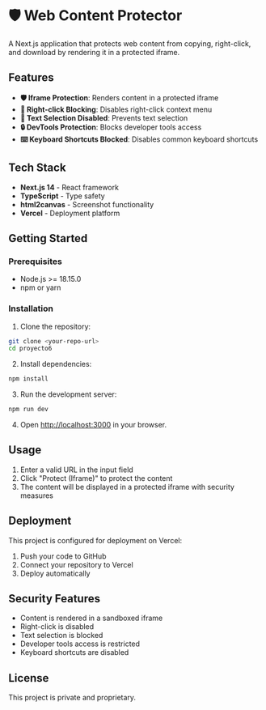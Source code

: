 # 🛡️ Web Content Protector

A Next.js application that protects web content from copying, right-click, and download by rendering it in a protected iframe.

## Features

- **🛡️ Iframe Protection**: Renders content in a protected iframe
- **🚫 Right-click Blocking**: Disables right-click context menu
- **🚫 Text Selection Disabled**: Prevents text selection
- **🔒 DevTools Protection**: Blocks developer tools access
- **⌨️ Keyboard Shortcuts Blocked**: Disables common keyboard shortcuts

## Tech Stack

- **Next.js 14** - React framework
- **TypeScript** - Type safety
- **html2canvas** - Screenshot functionality
- **Vercel** - Deployment platform

## Getting Started

### Prerequisites

- Node.js >= 18.15.0
- npm or yarn

### Installation

1. Clone the repository:
```bash
git clone <your-repo-url>
cd proyecto6
```

2. Install dependencies:
```bash
npm install
```

3. Run the development server:
```bash
npm run dev
```

4. Open [http://localhost:3000](http://localhost:3000) in your browser.

## Usage

1. Enter a valid URL in the input field
2. Click "Protect (Iframe)" to protect the content
3. The content will be displayed in a protected iframe with security measures

## Deployment

This project is configured for deployment on Vercel:

1. Push your code to GitHub
2. Connect your repository to Vercel
3. Deploy automatically

## Security Features

- Content is rendered in a sandboxed iframe
- Right-click is disabled
- Text selection is blocked
- Developer tools access is restricted
- Keyboard shortcuts are disabled

## License

This project is private and proprietary.